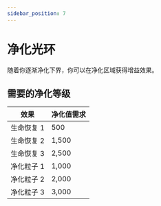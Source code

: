 ```yaml
---
sidebar_position: 7
---
```


# 净化光环

随着你逐渐净化下界，你可以在净化区域获得增益效果。

## 需要的净化等级

| 效果 | 净化值需求 |
| --- | -------- |
| 生命恢复 1 | 500 |
| 生命恢复 2 | 1,500 |
| 生命恢复 3 | 2,500 |
| 净化粒子 1 | 1,000 |
| 净化粒子 2 | 2,000 |
| 净化粒子 3 | 3,000 |
